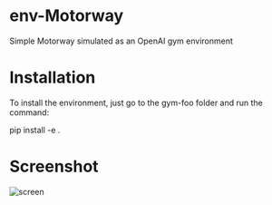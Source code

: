 # env-Motorway
Simple Motorway simulated as an OpenAI gym environment 

# Installation
To install the environment, just go to the gym-foo folder and run the command:

pip install -e .

# Screenshot
![screen](https://user-images.githubusercontent.com/39064890/65839244-8199da80-e30b-11e9-9084-e8e81dcf514b.png)
